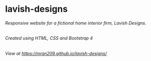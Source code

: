 # lavish-designs
###### Responsive website for a fictional home interior firm, Lavish Designs.
###### Created using HTML, CSS and Bootstrap 4
###### View at https://mran209.github.io/lavish-designs/ 
